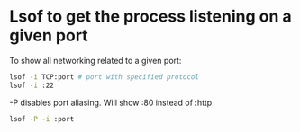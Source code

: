 # Lsof to get the process listening on a given port

To show all networking related to a given port:

```bash
lsof -i TCP:port # port with specified protocol
lsof -i :22
```
	
-P disables port aliasing. Will show <HOST>:80 instead of <HOST>:http

```bash
lsof -P -i :port
```
